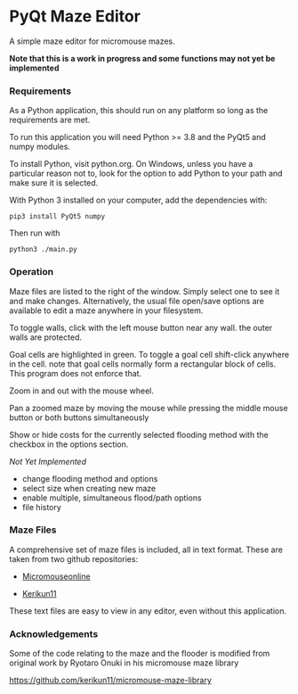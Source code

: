 # PyQt Maze Editor

A simple maze editor for micromouse mazes.

__Note that this is a work in progress and some functions may not yet be implemented__

### Requirements

As a Python application, this should run on any platform so long as the requirements are met.

To run this application you will need Python >= 3.8 and the PyQt5 and numpy modules.

To install Python, visit python.org. On Windows, unless you have a particular reason not to, look for the option to 
add Python to your path and make sure it is selected. 

With Python 3 installed on your computer, add the dependencies with:

```pip3 install PyQt5 numpy```

Then run with

```python3 ./main.py```

### Operation

Maze files are listed to the right of the window. Simply select one to see it and make changes. Alternatively, the 
usual file open/save options are available to edit a maze anywhere in your filesystem.

To toggle walls, click with the left mouse button near any wall. the outer walls are protected.

Goal cells are highlighted in green. To toggle a goal cell shift-click anywhere in the cell. note that goal cells 
normally form a rectangular block of cells. This program does not enforce that.

Zoom in and out with the mouse wheel.

Pan a zoomed maze by moving the mouse while pressing the middle mouse button or both buttons simultaneously

Show or hide costs for the currently selected flooding method with the checkbox in the options section.

_Not Yet Implemented_
 - change flooding method and options
 - select size when creating new maze
 - enable multiple, simultaneous flood/path options
 - file history

### Maze Files

A comprehensive set of maze files is included, all in text format. These are taken from two github repositories:

- [Micromouseonline](https://github.com/micromouseonline/mazefiles)

- [Kerikun11](https://github.com/kerikun11/micromouse-maze-data)

These text files are easy to view in any editor, even without this application. 

### Acknowledgements

Some of the code relating to the maze and the flooder is modified from original work by Ryotaro Onuki in his 
micromouse maze library

https://github.com/kerikun11/micromouse-maze-library


